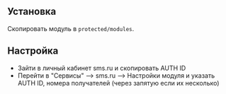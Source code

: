 ## Установка

Скопировать модуль в `protected/modules`.

## Настройка
* Зайти в личный кабинет sms.ru и скопировать AUTH ID
* Перейти в "Сервисы" --> sms.ru --> Настройки модуля и указать AUTH ID, номера получателей (через запятую если их несколько)

